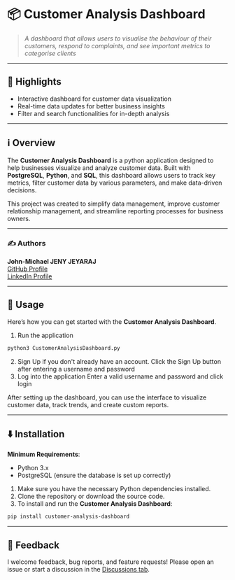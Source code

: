 # 📦 Customer Analysis Dashboard

> *A dashboard that allows users to visualise the behaviour of their customers, respond to complaints, and see important metrics to categorise clients*

---

## 🌟 Highlights

- Interactive dashboard for customer data visualization
- Real-time data updates for better business insights
- Filter and search functionalities for in-depth analysis

---

## ℹ️ Overview

The **Customer Analysis Dashboard** is a python application designed to help businesses visualize and analyze customer data. Built with **PostgreSQL**, **Python**, and **SQL**, this dashboard allows users to track key metrics, filter customer data by various parameters, and make data-driven decisions.

This project was created to simplify data management, improve customer relationship management, and streamline reporting processes for business owners.

---

### ✍️ Authors

**John-Michael JENY JEYARAJ**  
[GitHub Profile](https://github.com/JMJJ-projects)  
[LinkedIn Profile](https://www.linkedin.com/in/jmjj/)

---

## 🚀 Usage

Here’s how you can get started with the **Customer Analysis Dashboard**.


1. Run the application
```bash
python3 CustomerAnalysisDashboard.py
```
2. Sign Up if you don't already have an account.
Click the Sign Up button after entering a username and password
3. Log into the application
Enter a valid username and password and click login

After setting up the dashboard, you can use the interface to visualize customer data, track trends, and create custom reports.

---

## ⬇️ Installation

**Minimum Requirements**:  
- Python 3.x
- PostgreSQL (ensure the database is set up correctly)

1. Make sure you have the necessary Python dependencies installed.
2. Clone the repository or download the source code.
3. To install and run the **Customer Analysis Dashboard**:

```bash
pip install customer-analysis-dashboard
```

---

## 💭 Feedback

I welcome feedback, bug reports, and feature requests! Please open an issue or start a discussion in the [Discussions tab](https://github.com/JMJJ-projects/customer-analysis-dashboard/discussions).
